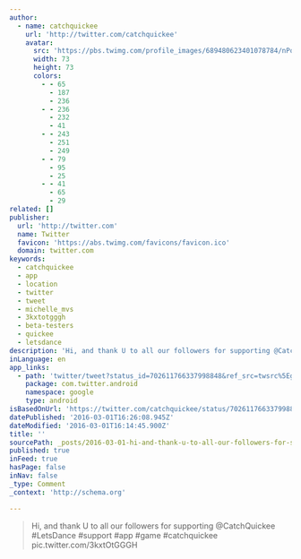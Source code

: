 ```yaml
---
author:
  - name: catchquickee
    url: 'http://twitter.com/catchquickee'
    avatar:
      src: 'https://pbs.twimg.com/profile_images/689480623401078784/nPo81-3r_bigger.jpg'
      width: 73
      height: 73
      colors:
        - - 65
          - 187
          - 236
        - - 236
          - 232
          - 41
        - - 243
          - 251
          - 249
        - - 79
          - 95
          - 25
        - - 41
          - 65
          - 29
related: []
publisher:
  url: 'http://twitter.com'
  name: Twitter
  favicon: 'https://abs.twimg.com/favicons/favicon.ico'
  domain: twitter.com
keywords:
  - catchquickee
  - app
  - location
  - twitter
  - tweet
  - michelle_mvs
  - 3kxtotgggh
  - beta-testers
  - quickee
  - letsdance
description: 'Hi, and thank U to all our followers for supporting @CatchQuickee #LetsDance #support #app #game #catchquickee pic.twitter.com/3kxtOtGGGH'
inLanguage: en
app_links:
  - path: 'twitter/tweet?status_id=702611766337998848&ref_src=twsrc%5Egoogle%7Ctwcamp%5Eandroidseo%7Ctwgr%5Estatus%7Ctwterm%5E702611766337998848'
    package: com.twitter.android
    namespace: google
    type: android
isBasedOnUrl: 'https://twitter.com/catchquickee/status/702611766337998848'
datePublished: '2016-03-01T16:26:08.945Z'
dateModified: '2016-03-01T16:14:45.900Z'
title: ''
sourcePath: _posts/2016-03-01-hi-and-thank-u-to-all-our-followers-for-supporting-catchqu.md
published: true
inFeed: true
hasPage: false
inNav: false
_type: Comment
_context: 'http://schema.org'

---
```

> Hi&comma; and thank U to all our followers for supporting &commat;CatchQuickee &num;LetsDance &num;support &num;app &num;game &num;catchquickee pic&period;twitter&period;com&sol;3kxtOtGGGH